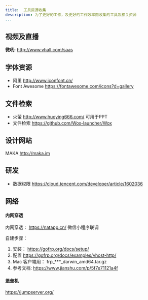 ```yaml
---
title:  工具资源收集
description: 为了更好的工作，及更好的工作效率而收集的工具及相关资源
...
```


## 视频及直播
**微吼:** http://www.vhall.com/saas

## 字体资源
- 阿里 http://www.iconfont.cn/
- Font Awesome https://fontawesome.com/icons?d=gallery

## 文件检索
- 火萤 http://www.huoying666.com/ 可用于PPT
- 文件检索 https://github.com/Wox-launcher/Wox 

## 设计网站
MAKA http://maka.im


## 研发

- 数据权限 https://cloud.tencent.com/developer/article/1602036


## 网络
#### 内网穿透

内网穿透： https://natapp.cn/  微信小程序联调

自建步骤：
1. 安装： https://gofrp.org/docs/setup/
2. 配置 https://gofrp.org/docs/examples/vhost-http/
3. Mac 客户端用： frp_***_darwin_amd64.tar.gz
4. 参考文档: https://www.jianshu.com/p/5f7e71121a4f


#### 堡垒机
https://jumpserver.org/
